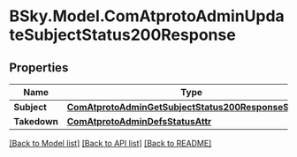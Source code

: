 # BSky.Model.ComAtprotoAdminUpdateSubjectStatus200Response

## Properties

Name | Type | Description | Notes
------------ | ------------- | ------------- | -------------
**Subject** | [**ComAtprotoAdminGetSubjectStatus200ResponseSubject**](ComAtprotoAdminGetSubjectStatus200ResponseSubject.md) |  | 
**Takedown** | [**ComAtprotoAdminDefsStatusAttr**](ComAtprotoAdminDefsStatusAttr.md) |  | [optional] 

[[Back to Model list]](../README.md#documentation-for-models) [[Back to API list]](../README.md#documentation-for-api-endpoints) [[Back to README]](../README.md)

